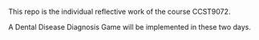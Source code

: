 This repo is the individual reflective work of the course CCST9072. 

A Dental Disease Diagnosis Game will be implemented in these two days. 
